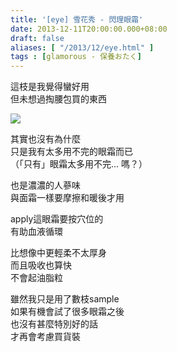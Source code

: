 ```yaml
---
title: '[eye] 雪花秀 - 閃理眼霜'
date: 2013-12-11T20:00:00.000+08:00
draft: false
aliases: [ "/2013/12/eye.html" ]
tags : [glamorous - 保養おたく]
---
```


這枝是我覺得蠻好用  
但未想過掏腰包買的東西  

[![](https://1.bp.blogspot.com/-HXP4YebIMPc/XCdinHChquI/AAAAAAAACps/K8M5qXRiU4o_QVOOBbga6mdkVxaf762wgCLcBGAs/s640/25.jpg)](https://1.bp.blogspot.com/-HXP4YebIMPc/XCdinHChquI/AAAAAAAACps/K8M5qXRiU4o_QVOOBbga6mdkVxaf762wgCLcBGAs/s1600/25.jpg)

其實也沒有為什麼  
只是我有太多用不完的眼霜而已  
（「只有」眼霜太多用不完... 嗎？）  
  
也是濃濃的人蔘味  
與面霜一樣要摩擦和暖後才用   
  
apply這眼霜要按穴位的  
有助血液循環    
  
比想像中更輕柔不太厚身  
而且吸收也算快   
不會起油脂粒  
  
雖然我只是用了數枝sample   
如果有機會試了很多眼霜之後  
也沒有甚麼特別好的話  
才再會考慮買貨裝